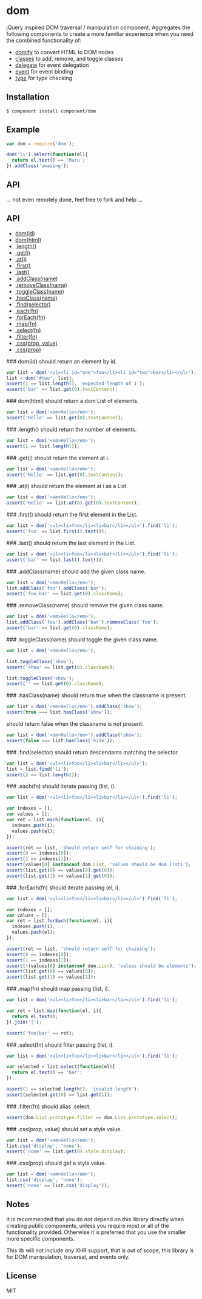 
# dom

  jQuery inspired DOM traversal / manipulation component. Aggregates the
  following components to create a more familiar experience when you need
  the combined functionality of:

  - [domify](http://github.com/component/domify) to convert HTML to DOM nodes
  - [classes](http://github.com/component/classes) to add, remove, and toggle classes
  - [delegate](http://github.com/component/delegate) for event delegation
  - [event](http://github.com/component/event) for event binding
  - [type](http://github.com/component/type) for type checking

## Installation

```
$ component install component/dom
```

## Example

```js
var dom = require('dom');

dom('li').select(function(el){
  return el.text() == 'Maru';
}).addClass('amazing');
```

## API

  ... not even remotely done, feel free to fork and help ...

## API

   - [dom(id)](#domid)
   - [dom(html)](#domhtml)
   - [.length()](#length)
   - [.get(i)](#geti)
   - [.at(i)](#ati)
   - [.first()](#first)
   - [.last()](#last)
   - [.addClass(name)](#addclassname)
   - [.removeClass(name)](#removeclassname)
   - [.toggleClass(name)](#toggleclassname)
   - [.hasClass(name)](#hasclassname)
   - [.find(selector)](#findselector)
   - [.each(fn)](#eachfn)
   - [.forEach(fn)](#foreachfn)
   - [.map(fn)](#mapfn)
   - [.select(fn)](#selectfn)
   - [.filter(fn)](#filterfn)
   - [.css(prop, value)](#cssprop-value)
   - [.css(prop)](#cssprop)

<a name="domid" />
### dom(id)
should return an element by id.

```js
var list = dom('<ul><li id="one">foo</li><li id="two">bar</li></ul>');
list = dom('#two', list);
assert(1 == list.length(), 'expected length of 1');
assert('bar' == list.get(0).textContent);
```

<a name="domhtml" />
### dom(html)
should return a dom List of elements.

```js
var list = dom('<em>Hello</em>');
assert('Hello' == list.get(0).textContent);
```

<a name="length" />
### .length()
should return the number of elements.

```js
var list = dom('<em>Hello</em>');
assert(1 == list.length());
```

<a name="geti" />
### .get(i)
should return the element at i.

```js
var list = dom('<em>Hello</em>');
assert('Hello' == list.get(0).textContent);
```

<a name="ati" />
### .at(i)
should return the element at i as a List.

```js
var list = dom('<em>Hello</em>');
assert('Hello' == list.at(0).get(0).textContent);
```

<a name="first" />
### .first()
should return the first element in the List.

```js
var list = dom('<ul><li>foo</li><li>bar</li></ul>').find('li');
assert('foo' == list.first().text());
```

<a name="last" />
### .last()
should return the last element in the List.

```js
var list = dom('<ul><li>foo</li><li>bar</li></ul>').find('li');
assert('bar' == list.last().text());
```

<a name="addclassname" />
### .addClass(name)
should add the given class name.

```js
var list = dom('<em>Hello</em>');
list.addClass('foo').addClass('bar');
assert('foo bar' == list.get(0).className);
```

<a name="removeclassname" />
### .removeClass(name)
should remove the given class name.

```js
var list = dom('<em>Hello</em>');
list.addClass('foo').addClass('bar').removeClass('foo');
assert('bar' == list.get(0).className);
```

<a name="toggleclassname" />
### .toggleClass(name)
should toggle the given class name.

```js
var list = dom('<em>Hello</em>');

list.toggleClass('show');
assert('show' == list.get(0).className);

list.toggleClass('show');
assert('' == list.get(0).className);
```

<a name="hasclassname" />
### .hasClass(name)
should return true when the classname is present.

```js
var list = dom('<em>Hello</em>').addClass('show');
assert(true === list.hasClass('show'));
```

should return false when the classname is not present.

```js
var list = dom('<em>Hello</em>').addClass('show');
assert(false === list.hasClass('hide'));
```

<a name="findselector" />
### .find(selector)
should return descendants matching the selector.

```js
var list = dom('<ul><li>foo</li><li>bar</li></ul>');
list = list.find('li');
assert(2 == list.length());
```

<a name="eachfn" />
### .each(fn)
should iterate passing (list, i).

```js
var list = dom('<ul><li>foo</li><li>bar</li></ul>').find('li');

var indexes = [];
var values = [];
var ret = list.each(function(el, i){
  indexes.push(i);
  values.push(el);
});

assert(ret == list, 'should return self for chaining');
assert(0 == indexes[0]);
assert(1 == indexes[1]);
assert(values[0] instanceof dom.List, 'values should be dom lists');
assert(list.get(0) == values[0].get(0));
assert(list.get(1) == values[1].get(0));
```

<a name="foreachfn" />
### .forEach(fn)
should iterate passing (el, i).

```js
var list = dom('<ul><li>foo</li><li>bar</li></ul>').find('li');

var indexes = [];
var values = [];
var ret = list.forEach(function(el, i){
  indexes.push(i);
  values.push(el);
});

assert(ret == list, 'should return self for chaining');
assert(0 == indexes[0]);
assert(1 == indexes[1]);
assert(!(values[0] instanceof dom.List), 'values should be elements');
assert(list.get(0) == values[0]);
assert(list.get(1) == values[1]);
```

<a name="mapfn" />
### .map(fn)
should map passing (list, i).

```js
var list = dom('<ul><li>foo</li><li>bar</li></ul>').find('li');

var ret = list.map(function(el, i){
  return el.text();
}).join('|');

assert('foo|bar' == ret);
```

<a name="selectfn" />
### .select(fn)
should filter passing (list, i).

```js
var list = dom('<ul><li>foo</li><li>bar</li></ul>').find('li');

var selected = list.select(function(el){
  return el.text() == 'bar';
});

assert(1 == selected.length(), 'invalid length');
assert(selected.get(0) == list.get(1));
```

<a name="filterfn" />
### .filter(fn)
should alias .select.

```js
assert(dom.List.prototype.filter == dom.List.prototype.select);
```

<a name="cssprop-value" />
### .css(prop, value)
should set a style value.

```js
var list = dom('<em>Hello</em>');
list.css('display', 'none');
assert('none' == list.get(0).style.display);
```

<a name="cssprop" />
### .css(prop)
should get a style value.

```js
var list = dom('<em>Hello</em>');
list.css('display', 'none');
assert('none' == list.css('display'));
```

## Notes

  It is recommended that you do _not_ depend on this library directly
  when creating public components, unless you require most or all of
  the functionality provided. Otherwise it is preferred that you use
  the smaller more specific components.

  This lib will not include _any_ XHR support, that is out of scope,
  this library is for DOM manipulation, traversal, and events only.

## License 

  MIT